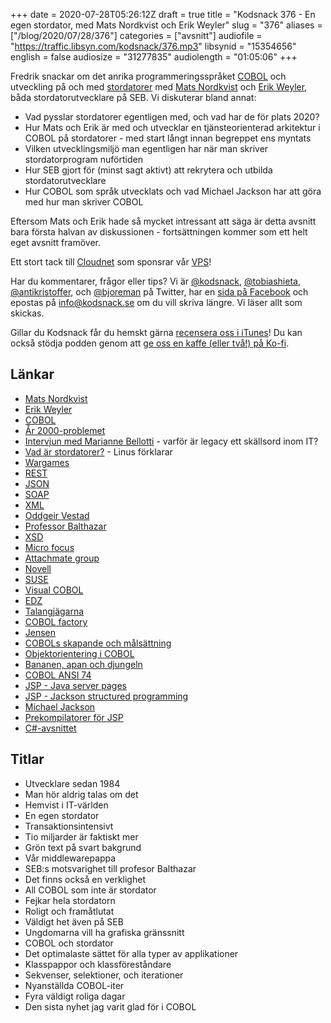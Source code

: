 +++
date = 2020-07-28T05:26:12Z
draft = true
title = "Kodsnack 376 - En egen stordator, med Mats Nordkvist och Erik Weyler"
slug = "376"
aliases = ["/blog/2020/07/28/376"]
categories = ["avsnitt"]
audiofile = "https://traffic.libsyn.com/kodsnack/376.mp3"
libsynid = "15354656"
english = false
audiosize = "31277835"
audiolength = "01:05:06" 
+++

Fredrik snackar om det anrika programmeringsspråket [COBOL](https://en.wikipedia.org/wiki/COBOL) och utveckling på och med [stordatorer](https://www.youtube.com/watch?v=ximv-PwAKnc) med [Mats Nordkvist](http://cobol.se/About_cobol.se.html) och [Erik Weyler](https://www.linkedin.com/in/erik-weyler-42859048), båda stordatorutvecklare på SEB. Vi diskuterar bland annat:

* Vad pysslar stordatorer egentligen med, och vad har de för plats 2020?
* Hur Mats och Erik är med och utvecklar en tjänsteorienterad arkitektur i COBOL på stordatorer - med start långt innan begreppet ens myntats
* Vilken utvecklingsmiljö man egentligen har när man skriver stordatorprogram nuförtiden
* Hur SEB gjort för (minst sagt aktivt) att rekrytera och utbilda stordatorutvecklare
* Hur COBOL som språk utvecklats och vad Michael Jackson har att göra med hur man skriver COBOL

Eftersom Mats och Erik hade så mycket intressant att säga är detta avsnitt bara första halvan av diskussionen - fortsättningen kommer som ett helt eget avsnitt framöver.

Ett stort tack till [Cloudnet](http://www.cloudnet.se) som sponsrar vår [VPS](http://en.wikipedia.org/wiki/Virtual_private_server)!

Har du kommentarer, frågor eller tips? Vi är [@kodsnack](https://www.twitter.com/kodsnack), [@tobiashieta](https://www.twitter.com/tobiashieta), [@antikristoffer](https://www.twitter.com/antikristoffer), och [@bjoreman](https://www.twitter.com/bjoreman) på Twitter, har en [sida på Facebook](https://www.facebook.com/kodsnack) och epostas på [info@kodsnack.se](mailto:info@kodsnack.se) om du vill skriva längre. Vi läser allt som skickas.

Gillar du Kodsnack får du hemskt gärna [recensera oss i iTunes](http://itunes.apple.com/se/podcast/kodsnack/id561631498?l=en)! Du kan också stödja podden genom att <a href="https://ko-fi.com/kodsnack" rel="payment">ge oss en kaffe (eller två!) på Ko-fi</a>.

## Länkar ##
* [Mats Nordkvist](http://cobol.se/About_cobol.se.html)
* [Erik Weyler](https://www.linkedin.com/in/erik-weyler-42859048)
* [COBOL](https://en.wikipedia.org/wiki/COBOL)
* [År 2000-problemet](https://en.wikipedia.org/wiki/Year_2000_problem)
* [Intervjun med Marianne Bellotti](https://kodsnack.se/361/) - varför är legacy ett skällsord inom IT?
* [Vad är stordatorer?](https://www.youtube.com/watch?v=ximv-PwAKnc) - Linus förklarar
* [Wargames](https://en.wikipedia.org/wiki/WarGames)
* [REST](https://en.wikipedia.org/wiki/Representational_state_transfer)
* [JSON](https://en.wikipedia.org/wiki/JSON)
* [SOAP](https://en.wikipedia.org/wiki/SOAP)
* [XML](https://en.wikipedia.org/wiki/XML)
* [Oddgeir Vestad](https://twitter.com/oddathome)
* [Professor Balthazar](https://en.wikipedia.org/wiki/Professor_Balthazar)
* [XSD](https://en.wikipedia.org/wiki/XML_Schema_%28W3C%29)
* [Micro focus](https://en.wikipedia.org/wiki/Micro_Focus)
* [Attachmate group](https://en.wikipedia.org/wiki/The_Attachmate_Group)
* [Novell](https://en.wikipedia.org/wiki/Novell)
* [SUSE](https://en.wikipedia.org/wiki/SUSE)
* [Visual COBOL](https://www.microfocus.com/en-us/products/visual-cobol/overview)
* [EDZ](https://www.microfocus.com/en-us/products/enterprise-developer-for-z/overview)
* [Talangjägarna](https://www.talangjagarna.se/)
* [COBOL factory](https://www.cobolfactory.se/)
* [Jensen](https://www.jenseneducation.se/)
* [COBOLs skapande och målsättning](https://en.wikipedia.org/wiki/COBOL#History_and_specification)
* [Objektorientering i COBOL](https://supportline.microfocus.com/documentation/books/sx51/oppubb.htm)
* [Bananen, apan och djungeln](https://www.johndcook.com/blog/2011/07/19/you-wanted-banana/)
* [COBOL ANSI 74](https://en.wikipedia.org/wiki/COBOL#COBOL-74)
* [JSP - Java server pages](https://en.wikipedia.org/wiki/Jakarta_Server_Pages)
* [JSP - Jackson structured programming](https://en.wikipedia.org/wiki/Jackson_structured_programming)
* [Michael Jackson](https://en.wikipedia.org/wiki/Michael_A._Jackson)
* [Prekompilatorer för JSP](http://www.jacksonworkbench.co.uk/jspcobol.htm)
* [C#-avsnittet](https://kodsnack.se/370/)

## Titlar ##
* Utvecklare sedan 1984
* Man hör aldrig talas om det
* Hemvist i IT-världen
* En egen stordator
* Transaktionsintensivt
* Tio miljarder är faktiskt mer
* Grön text på svart bakgrund
* Vår middlewarepappa
* SEB:s motsvarighet till profesor Balthazar
* Det finns också en verklighet
* All COBOL som inte är stordator
* Fejkar hela stordatorn
* Roligt och framåtlutat
* Väldigt het även på SEB
* Ungdomarna vill ha grafiska gränssnitt
* COBOL och stordator
* Det optimalaste sättet för alla typer av applikationer
* Klasspappor och klassföreståndare
* Sekvenser, selektioner, och iterationer
* Nyanställda COBOL-iter
* Fyra väldigt roliga dagar
* Den sista nyhet jag varit glad för i COBOL